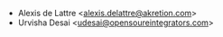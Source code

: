- Alexis de Lattre \<<alexis.delattre@akretion.com>\>
- Urvisha Desai \<<udesai@opensoureintegrators.com>\>
